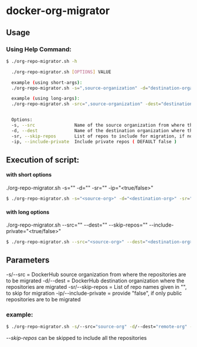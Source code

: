 # docker-org-migrator
## Usage
### Using Help Command:

<!-- Code Blocks -->
```bash
$ ./org-repo-migrator.sh -h

  ./org-repo-migrator.sh [OPTIONS] VALUE

  example (using short-args): 
  ./org-repo-migrator.sh -s=",source-organization" -d="destination-organization" -sr="repo 1 repo 2 ..repo n" -ip="true/false"

  example (using long-args):
  ./org-repo-migrator.sh -src=",source-organization" -dest="destination-organization" --skip-repos="repo 1 repo 2 ..repo n" --include-private="true/false"


  Options:
  -s, --src               Name of the source organization from where the repository needs to be pulled for migration
  -d, --dest              Name of the destination organization where the repository needs to be migrated
  -sr, --skip-repos       List of repos to include for migration, if none is provided results in inclusion of all the repos
  -ip, --include-private  Include private repos ( DEFAULT false )
```

## Execution of script:
#### with short options

./org-repo-migrator.sh -s="" -d="" -sr="" -ip="<true/false>"
```bash
$ ./org-repo-migrator.sh -s="<source-org>" -d="<destination-org>" -sr="<repo names to skip>" -ip="<true/false>"
```
#### with long options

./org-repo-migrator.sh --src="" --dest="" --skip-repos="" --include-private="<true/false>"
``` bash
$ ./org-repo-migrator.sh --src="<source-org>" --dest="<destination-org>" --skip-repos="<repo names to skip>" --include-private="<true/false>"
```
## Parameters

-s/--src = DockerHub source organization from where the repositories are to be migrated
-d/--dest = DockerHub destination organization where the repositories are migrated
-sr/--skip-repos = List of repo names given in "", to skip for migration
-ip/--include-private = provide "false", if only public repositories are to be migrated

### example:
```bash
$ ./org-repo-migrator.sh -s/--src="source-org" -d/--dest="remote-org" --skip-repos="repo 1 repo 2 ..repo n" --include-private="false"
```
_--skip-repos_ can be skipped to include all the repositories
